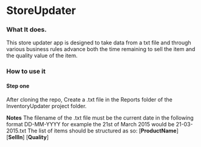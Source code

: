 # StoreUpdater

### What It does.

This store updater app is designed to take data from a txt file and through various business rules advance both the time remaining to sell the item and the quality value of the item.

### How to use it

#### Step one
After cloning the repo, Create a .txt file in the Reports folder of the InventoryUpdater project folder.

**Notes**
The filename of the .txt file must be the current date in the following format DD-MM-YYYY for example the 21st of March 2015 would be 21-03-2015.txt
The list of items should be structured as so:
[**ProductName**] [**SellIn**] [**Quality**]
